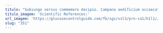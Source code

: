 ```yaml
---
titulo: "Subiungo versus commemoro decipio. Campana aedificium occaecati crudelis rerum cinis. Clibanus quia a solum modi canonicus illum."
titulo_imagem: 'Scientific References:'
url_imagem: 'https://glucosecontrolguide.com/fb/sgs/vsl3/prn-ca1/h1l1//images/refs.webp'
slug: "351"
---
```

